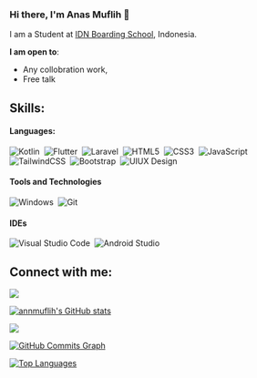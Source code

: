 ### Hi there, I'm Anas Muflih 👋

I am a Student at [IDN Boarding School](https://idn.sch.id), Indonesia.

 **I am open to**:

- Any collobration work,
- Free talk

## Skills:

#### Languages:

![Kotlin](https://img.shields.io/badge/Kotlin-3E515A?style=for-the-badge&logo=kotlin&logoColor=white)&nbsp;
![Flutter](https://img.shields.io/badge/Flutter-29B6F6.svg?style=for-the-badge&logo=flutter&logoColor=white)&nbsp;
![Laravel](https://img.shields.io/badge/Laravel-E44C30.svg?style=for-the-badge&logo=laravel&logoColor=white)&nbsp;
![HTML5](https://img.shields.io/badge/HTML5-E44C30.svg?style=for-the-badge&logo=html5&logoColor=white)&nbsp;
![CSS3](https://img.shields.io/badge/CSS3-E44C30.svg?style=for-the-badge&logo=css3&logoColor=white)&nbsp;
![JavaScript](https://img.shields.io/badge/JavaScript-E44C30.svg?style=for-the-badge&logo=javascript&logoColor=white)&nbsp;
![TailwindCSS](https://img.shields.io/badge/TailwindCSS-E44C30.svg?style=for-the-badge&logo=tailwindcss&logoColor=white)&nbsp;
![Bootstrap](https://img.shields.io/badge/Bootstrap-E44C30.svg?style=for-the-badge&logo=bootstrap&logoColor=white)&nbsp;
![UIUX Design](https://img.shields.io/badge/Figma-000000.svg?style=for-the-badge&logo=figma&logoColor=white)&nbsp;

#### Tools and Technologies

![Windows](https://img.shields.io/badge/Windows-000000?style=for-the-badge&logo=windows&logoColor=white)&nbsp;
![Git](https://img.shields.io/badge/GIT-E44C30?style=for-the-badge&logo=git&logoColor=white)&nbsp;

#### IDEs

![Visual Studio Code](https://img.shields.io/badge/Visual%20Studio%20Code-0078d7.svg?style=for-the-badge&logo=visual-studio-code&logoColor=white)&nbsp;
![Android Studio](https://img.shields.io/badge/Android%20Studio-000000.svg?style=for-the-badge&logo=android-studio&logoColor=white)&nbsp;

## Connect with me:

<p align = "center">

[<img src="https://img.shields.io/badge/linkedin-%2312100E.svg?&style=for-the-badge&logo=linkedin&logoColor=white&color=black" />](https://www.linkedin.com/in/anas-muflih-003275236/)

</p>

<a href="http://www.github.com/annmuflih"><img src="https://github-readme-stats.vercel.app/api?username=annmuflih&show_icons=true&hide=&count_private=true&title_color=0891b2&text_color=ffffff&icon_color=0891b2&bg_color=1c1917&hide_border=true&show_icons=true" alt="annmuflih's GitHub stats" /></a>

<a href="http://www.github.com/annmuflih"><img src="https://github-readme-streak-stats.herokuapp.com/?user=annmuflih&stroke=ffffff&background=1c1917&ring=0891b2&fire=0891b2&currStreakNum=ffffff&currStreakLabel=0891b2&sideNums=ffffff&sideLabels=ffffff&dates=ffffff&hide_border=true" /></a>

<a href="http://www.github.com/annmuflih"><img src="https://activity-graph.herokuapp.com/graph?username=annmuflih&bg_color=1c1917&color=ffffff&line=0891b2&point=ffffff&area_color=1c1917&area=true&hide_border=true&custom_title=GitHub%20Commits%20Graph" alt="GitHub Commits Graph" /></a>

<a href="https://github.com/annmuflih" align="left"><img src="https://github-readme-stats.vercel.app/api/top-langs/?username=annmuflih&langs_count=10&title_color=0891b2&text_color=ffffff&icon_color=0891b2&bg_color=1c1917&hide_border=true&locale=en&custom_title=Top%20%Languages" alt="Top Languages" /></a>
